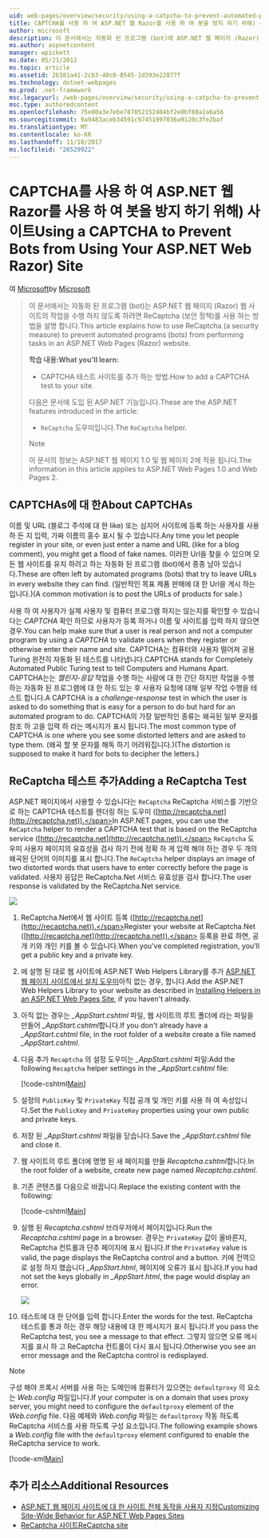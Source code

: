 ```yaml
---
uid: web-pages/overview/security/using-a-catpcha-to-prevent-automated-programs-bots-from-using-your-aspnet-web-site
title: CAPTCHA를 사용 하 여 ASP.NET 웹 Razor를 사용 하 여 봇을 방지 하기 위해) 사이트 | Microsoft Docs
author: microsoft
description: 이 문서에서는 자동화 된 프로그램 (bot)에 ASP.NET 웹 페이지 (Razor) 작업을 수행 하지 않도록 하려면 ReCaptcha (보안 정책)를 사용 하는 방법을 설명 했습니다.
ms.author: aspnetcontent
manager: wpickett
ms.date: 05/21/2012
ms.topic: article
ms.assetid: 2b381a41-2cb3-40c0-8545-1d393e22877f
ms.technology: dotnet-webpages
ms.prod: .net-framework
msc.legacyurl: /web-pages/overview/security/using-a-catpcha-to-prevent-automated-programs-bots-from-using-your-aspnet-web-site
msc.type: authoredcontent
ms.openlocfilehash: 75e80a3e7ebe787852152404bf2e0bf88a1a6a56
ms.sourcegitcommit: 9a9483aceb34591c97451997036a9120c3fe2baf
ms.translationtype: MT
ms.contentlocale: ko-KR
ms.lasthandoff: 11/10/2017
ms.locfileid: "26529922"
---
```

<a name="using-a-captcha-to-prevent-bots-from-using-your-aspnet-web-razor-site"></a><span data-ttu-id="d3f55-103">CAPTCHA를 사용 하 여 ASP.NET 웹 Razor를 사용 하 여 봇을 방지 하기 위해) 사이트</span><span class="sxs-lookup"><span data-stu-id="d3f55-103">Using a CAPTCHA to Prevent Bots from Using Your ASP.NET Web Razor) Site</span></span>
====================
<span data-ttu-id="d3f55-104">여 [Microsoft](https://github.com/microsoft)</span><span class="sxs-lookup"><span data-stu-id="d3f55-104">by [Microsoft](https://github.com/microsoft)</span></span>

> <span data-ttu-id="d3f55-105">이 문서에서는 자동화 된 프로그램 (bot)는 ASP.NET 웹 페이지 (Razor) 웹 사이트의 작업을 수행 하지 않도록 하려면 ReCaptcha (보안 정책)를 사용 하는 방법을 설명 합니다.</span><span class="sxs-lookup"><span data-stu-id="d3f55-105">This article explains how to use ReCaptcha (a security measure) to prevent automated programs (bots) from performing tasks in an ASP.NET Web Pages (Razor) website.</span></span>
> 
> <span data-ttu-id="d3f55-106">**학습 내용:**</span><span class="sxs-lookup"><span data-stu-id="d3f55-106">**What you'll learn:**</span></span> 
> 
> - <span data-ttu-id="d3f55-107">CAPTCHA 테스트 사이트를 추가 하는 방법.</span><span class="sxs-lookup"><span data-stu-id="d3f55-107">How to add a CAPTCHA test to your site.</span></span>
> 
> <span data-ttu-id="d3f55-108">다음은 문서에 도입 된 ASP.NET 기능입니다.</span><span class="sxs-lookup"><span data-stu-id="d3f55-108">These are the ASP.NET features introduced in the article:</span></span>
> 
> - <span data-ttu-id="d3f55-109">`ReCaptcha` 도우미입니다.</span><span class="sxs-lookup"><span data-stu-id="d3f55-109">The `ReCaptcha` helper.</span></span>
> 
> > [!NOTE]
> > <span data-ttu-id="d3f55-110">이 문서의 정보는 ASP.NET 웹 페이지 1.0 및 웹 페이지 2에 적용 됩니다.</span><span class="sxs-lookup"><span data-stu-id="d3f55-110">The information in this article applies to ASP.NET Web Pages 1.0 and Web Pages 2.</span></span>


## <a name="about-captchas"></a><span data-ttu-id="d3f55-111">CAPTCHAs에 대 한</span><span class="sxs-lookup"><span data-stu-id="d3f55-111">About CAPTCHAs</span></span>

<span data-ttu-id="d3f55-112">이름 및 URL (블로그 주석에 대 한 like) 또는 심지어 사이트에 등록 하는 사용자를 사용 하 든 지 입력, 가짜 이름의 홍수 표시 될 수 있습니다.</span><span class="sxs-lookup"><span data-stu-id="d3f55-112">Any time you let people register in your site, or even just enter a name and URL (like for a blog comment), you might get a flood of fake names.</span></span> <span data-ttu-id="d3f55-113">이러한 Url을 찾을 수 있으며 모든 웹 사이트를 유지 하려고 하는 자동화 된 프로그램 (bot)에서 종종 남아 있습니다.</span><span class="sxs-lookup"><span data-stu-id="d3f55-113">These are often left by automated programs (bots) that try to leave URLs in every website they can find.</span></span> <span data-ttu-id="d3f55-114">(일반적인 목표 제품 판매에 대 한 Url을 게시 하는입니다.)</span><span class="sxs-lookup"><span data-stu-id="d3f55-114">(A common motivation is to post the URLs of products for sale.)</span></span>

<span data-ttu-id="d3f55-115">사용 하 여 사용자가 실제 사용자 및 컴퓨터 프로그램 하지는 않는지를 확인할 수 있습니다는 *CAPTCHA* 확인 하므로 사용자가 등록 하거나 이름 및 사이트를 입력 하지 않으면 경우.</span><span class="sxs-lookup"><span data-stu-id="d3f55-115">You can help make sure that a user is real person and not a computer program by using a *CAPTCHA* to validate users when they register or otherwise enter their name and site.</span></span> <span data-ttu-id="d3f55-116">CAPTCHA는 컴퓨터와 사용자 떨어져 공용 Turing 완전히 자동화 된 테스트를 나타냅니다.</span><span class="sxs-lookup"><span data-stu-id="d3f55-116">CAPTCHA stands for Completely Automated Public Turing test to tell Computers and Humans Apart.</span></span> <span data-ttu-id="d3f55-117">CAPTCHA는는 *챌린지-응답* 작업을 수행 하는 사람에 대 한 간단 하지만 작업을 수행 하는 자동화 된 프로그램에 대 한 하드 있는 후 사용자 요청에 대해 일부 작업 수행을 테스트 합니다.</span><span class="sxs-lookup"><span data-stu-id="d3f55-117">A CAPTCHA is a *challenge-response* test in which the user is asked to do something that is easy for a person to do but hard for an automated program to do.</span></span> <span data-ttu-id="d3f55-118">CAPTCHA의 가장 일반적인 종류는 왜곡된 일부 문자를 참조 하 고을 입력 하 라는 메시지가 표시 됩니다.</span><span class="sxs-lookup"><span data-stu-id="d3f55-118">The most common type of CAPTCHA is one where you see some distorted letters and are asked to type them.</span></span> <span data-ttu-id="d3f55-119">(왜곡 할 봇 문자를 해독 하기 어려워집니다.)</span><span class="sxs-lookup"><span data-stu-id="d3f55-119">(The distortion is supposed to make it hard for bots to decipher the letters.)</span></span>

## <a name="adding-a-recaptcha-test"></a><span data-ttu-id="d3f55-120">ReCaptcha 테스트 추가</span><span class="sxs-lookup"><span data-stu-id="d3f55-120">Adding a ReCaptcha Test</span></span>

<span data-ttu-id="d3f55-121">ASP.NET 페이지에서 사용할 수 있습니다는 `ReCaptcha` ReCaptcha 서비스를 기반으로 하는 CAPTCHA 테스트를 렌더링 하는 도우미 ([http://recaptcha.net](http://recaptcha.net)).</span><span class="sxs-lookup"><span data-stu-id="d3f55-121">In ASP.NET pages, you can use the `ReCaptcha` helper to render a CAPTCHA test that is based on the ReCaptcha service ([http://recaptcha.net](http://recaptcha.net)).</span></span> <span data-ttu-id="d3f55-122">`ReCaptcha` 도우미 사용자 페이지의 유효성을 검사 하기 전에 정확 하 게 입력 해야 하는 경우 두 개의 왜곡된 단어의 이미지를 표시 합니다.</span><span class="sxs-lookup"><span data-stu-id="d3f55-122">The `ReCaptcha` helper displays an image of two distorted words that users have to enter correctly before the page is validated.</span></span> <span data-ttu-id="d3f55-123">사용자 응답은 ReCaptcha.Net 서비스 유효성을 검사 합니다.</span><span class="sxs-lookup"><span data-stu-id="d3f55-123">The user response is validated by the ReCaptcha.Net service.</span></span>

![](using-a-catpcha-to-prevent-automated-programs-bots-from-using-your-aspnet-web-site/_static/image1.jpg)

1. <span data-ttu-id="d3f55-124">ReCaptcha.Net에서 웹 사이트 등록 ([http://recaptcha.net](http://recaptcha.net)).</span><span class="sxs-lookup"><span data-stu-id="d3f55-124">Register your website at ReCaptcha.Net ([http://recaptcha.net](http://recaptcha.net)).</span></span> <span data-ttu-id="d3f55-125">등록을 완료 하면, 공개 키와 개인 키를 볼 수 있습니다.</span><span class="sxs-lookup"><span data-stu-id="d3f55-125">When you've completed registration, you'll get a public key and a private key.</span></span>
2. <span data-ttu-id="d3f55-126">에 설명 된 대로 웹 사이트에 ASP.NET Web Helpers Library를 추가 [ASP.NET 웹 페이지 사이트에서 설치 도우미](https://go.microsoft.com/fwlink/?LinkId=252372)아직 없는 경우, 합니다.</span><span class="sxs-lookup"><span data-stu-id="d3f55-126">Add the ASP.NET Web Helpers Library to your website as described in [Installing Helpers in an ASP.NET Web Pages Site](https://go.microsoft.com/fwlink/?LinkId=252372), if you haven't already.</span></span>
3. <span data-ttu-id="d3f55-127">아직 없는 경우는  *\_AppStart.cshtml* 파일, 웹 사이트의 루트 폴더에 라는 파일을 만들어  *\_AppStart.cshtml*합니다.</span><span class="sxs-lookup"><span data-stu-id="d3f55-127">If you don't already have a *\_AppStart.cshtml* file, in the root folder of a website create a file named *\_AppStart.cshtml*.</span></span>
4. <span data-ttu-id="d3f55-128">다음 추가 `Recaptcha` 의 설정 도우미는  *\_AppStart.cshtml* 파일:</span><span class="sxs-lookup"><span data-stu-id="d3f55-128">Add the following `Recaptcha` helper settings in the *\_AppStart.cshtml* file:</span></span> 

    [!code-cshtml[Main](using-a-catpcha-to-prevent-automated-programs-bots-from-using-your-aspnet-web-site/samples/sample1.cshtml?highlight=6-7)]
5. <span data-ttu-id="d3f55-129">설정의 `PublicKey` 및 `PrivateKey` 직접 공개 및 개인 키를 사용 하 여 속성입니다.</span><span class="sxs-lookup"><span data-stu-id="d3f55-129">Set the `PublicKey` and `PrivateKey` properties using your own public and private keys.</span></span>
6. <span data-ttu-id="d3f55-130">저장 된  *\_AppStart.cshtml* 파일을 닫습니다.</span><span class="sxs-lookup"><span data-stu-id="d3f55-130">Save the *\_AppStart.cshtml* file and close it.</span></span>
7. <span data-ttu-id="d3f55-131">웹 사이트의 루트 폴더에 명명 된 새 페이지를 만들 *Recaptcha.cshtml*합니다.</span><span class="sxs-lookup"><span data-stu-id="d3f55-131">In the root folder of a website, create new page named *Recaptcha.cshtml*.</span></span>
8. <span data-ttu-id="d3f55-132">기존 콘텐츠를 다음으로 바꿉니다.</span><span class="sxs-lookup"><span data-stu-id="d3f55-132">Replace the existing content with the following:</span></span> 

    [!code-cshtml[Main](using-a-catpcha-to-prevent-automated-programs-bots-from-using-your-aspnet-web-site/samples/sample2.cshtml)]
9. <span data-ttu-id="d3f55-133">실행 된 *Recaptcha.cshtml* 브라우저에서 페이지입니다.</span><span class="sxs-lookup"><span data-stu-id="d3f55-133">Run the *Recaptcha.cshtml* page in a browser.</span></span> <span data-ttu-id="d3f55-134">경우는 `PrivateKey` 값이 올바른지, ReCaptcha 컨트롤과 단추 페이지에 표시 됩니다.</span><span class="sxs-lookup"><span data-stu-id="d3f55-134">If the `PrivateKey` value is valid, the page displays the ReCaptcha control and a button.</span></span> <span data-ttu-id="d3f55-135">키에 전역으로 설정 하지 했습니다  *\_AppStart.html*, 페이지에 오류가 표시 됩니다.</span><span class="sxs-lookup"><span data-stu-id="d3f55-135">If you had not set the keys globally in *\_AppStart.html*, the page would display an error.</span></span> 

    ![](using-a-catpcha-to-prevent-automated-programs-bots-from-using-your-aspnet-web-site/_static/image1.png)
10. <span data-ttu-id="d3f55-136">테스트에 대 한 단어를 입력 합니다.</span><span class="sxs-lookup"><span data-stu-id="d3f55-136">Enter the words for the test.</span></span> <span data-ttu-id="d3f55-137">ReCaptcha 테스트를 통과 하는 경우 해당 내용에 대 한 메시지가 표시 됩니다.</span><span class="sxs-lookup"><span data-stu-id="d3f55-137">If you pass the ReCaptcha test, you see a message to that effect.</span></span> <span data-ttu-id="d3f55-138">그렇지 않으면 오류 메시지를 표시 하 고 ReCaptcha 컨트롤이 다시 표시 됩니다.</span><span class="sxs-lookup"><span data-stu-id="d3f55-138">Otherwise you see an error message and the ReCaptcha control is redisplayed.</span></span>

> [!NOTE]
> <span data-ttu-id="d3f55-139">구성 해야 프록시 서버를 사용 하는 도메인에 컴퓨터가 있으면는 `defaultproxy` 의 요소는 *Web.config* 파일입니다.</span><span class="sxs-lookup"><span data-stu-id="d3f55-139">If your computer is on a domain that uses proxy server, you might need to configure the `defaultproxy` element of the *Web.config* file.</span></span> <span data-ttu-id="d3f55-140">다음 예제와 *Web.config* 파일는 `defaultproxy` 작동 하도록 ReCaptcha 서비스를 사용 하도록 구성 요소입니다.</span><span class="sxs-lookup"><span data-stu-id="d3f55-140">The following example shows a *Web.config* file with the `defaultproxy` element configured to enable the ReCaptcha service to work.</span></span>
> 
> [!code-xml[Main](using-a-catpcha-to-prevent-automated-programs-bots-from-using-your-aspnet-web-site/samples/sample3.xml)]


<a id="Additional_Resources"></a>
## <a name="additional-resources"></a><span data-ttu-id="d3f55-141">추가 리소스</span><span class="sxs-lookup"><span data-stu-id="d3f55-141">Additional Resources</span></span>


- [<span data-ttu-id="d3f55-142">ASP.NET 웹 페이지 사이트에 대 한 사이트 전체 동작을 사용자 지정</span><span class="sxs-lookup"><span data-stu-id="d3f55-142">Customizing Site-Wide Behavior for ASP.NET Web Pages Sites</span></span>](https://go.microsoft.com/fwlink/?LinkId=202906)
- [<span data-ttu-id="d3f55-143">ReCaptcha 사이트</span><span class="sxs-lookup"><span data-stu-id="d3f55-143">ReCaptcha site</span></span>](https://www.google.com/recaptcha)
